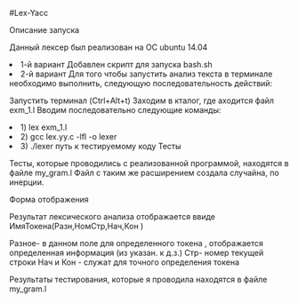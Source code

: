 #Lex-Yacc

Описание запуска

Данный лексер был реализован на ОС ubuntu 14.04

<li>1-й вариант Добавлен скрипт для запуска bash.sh
<li>2-й вариант Для того чтобы запустить анализ текста в терминале необходимо выполнить, следующую последовательность действий:

Запустить терминал (Ctrl+Alt+t)
Заходим в кталог, где аходится файл exm_1.l
Вводим последовательно следующие команды:

<li>1) lex exm_1.l
<li>2) gcc lex.yy.c -lfl -o lexer
<li>3) ./lexer путь к тестируемому коду
Тесты

Тесты, которые проводились с реализованной программой, находятся в файле my_gram.l Файл с таким же расширением создала случайна, по инерции.

Форма отображения

Результат лексического анализа отображается ввиде ИмяТокена(Разн,НомСтр,Нач,Кон )

Разное- в данном поле для определенного токена , отображается определенная информация (из указан. к д.з.)
Стр- номер текущей строки
Нач и Кон - служат для точного определения токена

Результаты тестирования, которые я проводила находятся в файле my_gram.l
